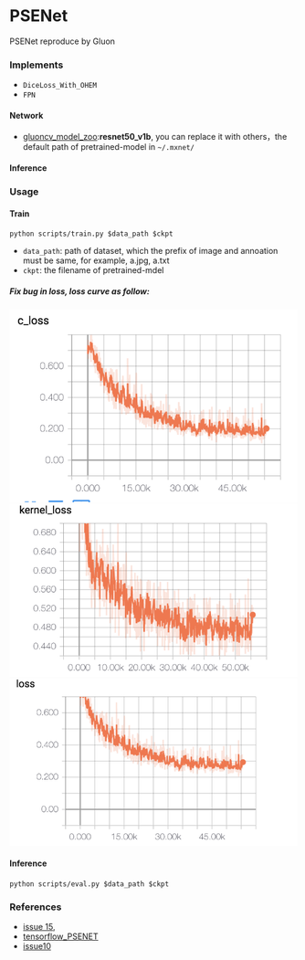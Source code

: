 # PSENet

PSENet reproduce by Gluon

### Implements  
- `DiceLoss_With_OHEM`
- `FPN`

#### Network  

- [gluoncv_model_zoo](https://gluon-cv.mxnet.io/model_zoo/classification.html):**resnet50_v1b**, you can replace it with others，the default path of pretrained-model in `~/.mxnet/`

#### Inference  
 
### Usage  

#### Train  

```
python scripts/train.py $data_path $ckpt
``` 
- `data_path`: path of dataset, which the prefix of image and annoation must be same, for example, a.jpg, a.txt  
- `ckpt`: the filename of pretrained-mdel  

##### Fix bug in loss, loss curve as follow:
![img](images/WX20190509-160056@2x.png)
![img](images/WX20190509-160108@2x.png)
![img](images/WX20190509-160118@2x.png)

#### Inference  
```
python scripts/eval.py $data_path $ckpt
``` 
### References  
- [issue 15](https://github.com/whai362/PSENet/issues/15), 
- [tensorflow_PSENET](https://github.com/liuheng92/tensorflow_PSENet) 
- [issue10](https://github.com/whai362/PSENet/issues/10)

